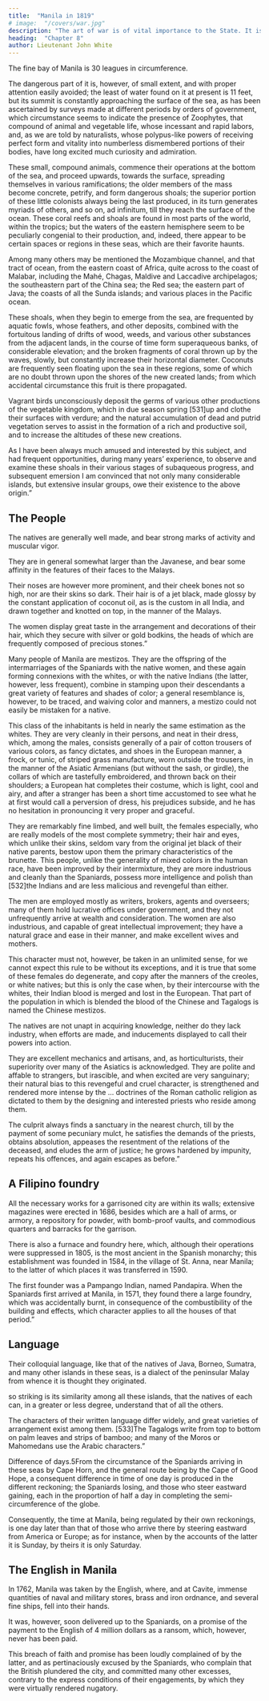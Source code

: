 ```yaml
---
title:  "Manila in 1819"
# image:  "/covers/war.jpg"
description: "The art of war is of vital importance to the State. It is a matter of life and death"
heading:  "Chapter 8"
author: Lieutenant John White
---
```



<!-- Coral.“ * * *  -->

The fine bay of Manila is 30 leagues in circumference.

<!--  is situated near the middle of the west side of the island, and has good and clear anchorage in all parts of it, excepting on a coral ledge, called the Shoal of St. Nicholas, which is the only visible danger in the bay.  -->

The dangerous part of it is, however, of small extent, and with proper attention easily avoided; the least of water found on it at present is 11 feet, but its summit is constantly approaching the surface of the sea, as has been ascertained by surveys made at different periods by orders of government, which circumstance seems to indicate the presence of Zoophytes, that compound of animal and vegetable life, whose incessant and rapid labors, and, as we are told by naturalists, whose polypus-like powers of receiving perfect form and vitality into numberless dismembered portions of their bodies, have long excited much curiosity and admiration.

These small, compound animals, commence their operations at the bottom of the sea, and proceed upwards, towards the surface, spreading themselves in various ramifications; the older members of the mass become concrete, petrify, and form dangerous shoals; the superior portion of these little colonists always being the last produced, in its turn generates myriads of others, and so on, ad infinitum, till they reach the surface of the ocean. These coral reefs and shoals are found in most parts of the world, within the tropics; but the waters of the eastern hemisphere seem to be peculiarly congenial to their production, and, indeed, there appear to be certain spaces or regions in these seas, which are their favorite haunts. 

Among many others may be mentioned the Mozambique channel, and that tract of ocean, from the eastern coast of Africa, quite across to the coast of Malabar, including the Mahé, Chagas, Maldive and Laccadive archipelagos; the southeastern part of the China sea; the Red sea; the eastern part of Java; the coasts of all the Sunda islands; and various places in the Pacific ocean. 

These shoals, when they begin to emerge from the sea, are frequented by aquatic fowls, whose feathers, and other deposits, combined with the fortuitous landing of drifts of wood, weeds, and various other substances from the adjacent lands, in the course of time form superaqueous banks, of considerable elevation; and the broken fragments of coral thrown up by the waves, slowly, but constantly increase their horizontal diameter. Coconuts are frequently seen floating upon the sea in these regions, some of which are no doubt thrown upon the shores of the new created lands; from which accidental circumstance this fruit is there propagated. 

Vagrant birds unconsciously deposit the germs of various other productions of the vegetable kingdom, which in due season spring [531]up and clothe their surfaces with verdure; and the natural accumulation of dead and putrid vegetation serves to assist in the formation of a rich and productive soil, and to increase the altitudes of these new creations. 

As I have been always much amused and interested by this subject, and had frequent opportunities, during many years’ experience, to observe and examine these shoals in their various stages of subaqueous progress, and subsequent emersion I am convinced that not only many considerable islands, but extensive insular groups, owe their existence to the above origin.”


## The People

The natives are generally well made, and bear strong marks of activity and muscular vigor. 

They are in general somewhat larger than the Javanese, and bear some affinity in the features of their faces to the Malays.

Their noses are however more prominent, and their cheek bones not so high, nor are their skins so dark. Their hair is of a jet black, made glossy by the constant application of coconut oil, as is the custom in all India, and drawn together and knotted on top, in the manner of the Malays. 

The women display great taste in the arrangement and decorations of their hair, which they secure with silver or gold bodkins, the heads of which are frequently composed of precious stones.”

Many people of Manila are mestizos. They are the offspring of the intermarriages of the Spaniards with the native women, and these again forming connexions with the whites, or with the native Indians (the latter, however, less frequent), combine in stamping upon their descendants a great variety of features and shades of color; a general resemblance is, however, to be traced, and waiving color and manners, a mestizo could not easily be mistaken for a native. 

This class of the inhabitants is held in nearly the same estimation as the whites. They are very cleanly in their persons, and neat in their dress, which, among the males, consists generally of a pair of cotton trousers of various colors, as fancy dictates, and shoes in the European manner, a frock, or tunic, of striped grass manufacture, worn outside the trousers, in the manner of the Asiatic Armenians (but without the sash, or girdle), the collars of which are tastefully embroidered, and thrown back on their shoulders; a European hat completes their costume, which is light, cool and airy, and after a stranger has been a short time accustomed to see what he at first would call a perversion of dress, his prejudices subside, and he has no hesitation in pronouncing it very proper and graceful. 

They are remarkably fine limbed, and well built, the females especially, who are really models of the most complete symmetry; their hair and eyes, which unlike their skins, seldom vary from the original jet black of their native parents, bestow upon them the primary characteristics of the brunette. This people, unlike the generality of mixed colors in the human race, have been improved by their intermixture, they are more industrious and cleanly than the Spaniards, possess more intelligence and polish than [532]the Indians and are less malicious and revengeful than either. 

The men are employed mostly as writers, brokers, agents and overseers; many of them hold lucrative offices under government, and they not unfrequently arrive at wealth and consideration. The women are also industrious, and capable of great intellectual improvement; they have a natural grace and ease in their manner, and make excellent wives and mothers. 

This character must not, however, be taken in an unlimited sense, for we cannot expect this rule to be without its exceptions, and it is true that some of these females do degenerate, and copy after the manners of the creoles, or white natives; but this is only the case when, by their intercourse with the whites, their Indian blood is merged and lost in the European. That part of the population in which is blended the blood of the Chinese and Tagalogs is named the Chinese mestizos.

The natives are not unapt in acquiring knowledge, neither do they lack industry, when efforts are made, and inducements displayed to call their powers into action. 

They are excellent mechanics and artisans, and, as horticulturists, their superiority over many of the Asiatics is acknowledged. They are polite and affable to strangers, but irascible, and when excited are very sanguinary; their natural bias to this revengeful and cruel character, is strengthened and rendered more intense by the ... doctrines of the Roman catholic religion as dictated to them by the designing and interested priests who reside among them. 

The culprit always finds a sanctuary in the nearest church, till by the payment of some pecuniary mulct, he satisfies the demands of the priests, obtains absolution, appeases the resentment of the relations of the deceased, and eludes the arm of justice; he grows hardened by impunity, repeats his offences, and again escapes as before.”


## A Filipino foundry

All the necessary works for a garrisoned city are within its walls; extensive magazines were erected in 1686, besides which are a hall of arms, or armory, a repository for powder, with bomb-proof vaults, and commodious quarters and barracks for the garrison. 

There is also a furnace and foundry here, which, although their operations were suppressed in 1805, is the most ancient in the Spanish monarchy; this establishment was founded in 1584, in the village of St. Anna, near Manila; to the latter of which places it was transferred in 1590. 

The first founder was a Pampango Indian, named Pandapira. When the Spaniards first arrived at Manila, in 1571, they found there a large foundry, which was accidentally burnt, in consequence of the combustibility of the building and effects, which character applies to all the houses of that period.”


## Language

Their colloquial language, like that of the natives of Java, Borneo, Sumatra, and many other islands in these seas, is a dialect of the peninsular Malay from whence it is thought they originated. 

so striking is its similarity among all these islands, that the natives of each can, in a greater or less degree, understand that of all the others. 

The characters of their written language differ widely, and great varieties of arrangement exist among them. [533]The Tagalogs write from top to bottom on palm leaves and strips of bamboo; and many of the Moros or Mahomedans use the Arabic characters.”

Difference of days.5From the circumstance of the Spaniards arriving in these seas by Cape Horn, and the general route being by the Cape of Good Hope, a consequent difference in time of one day is produced in the different reckoning; the Spaniards losing, and those who steer eastward gaining, each in the proportion of half a day in completing the semi-circumference of the globe. 

Consequently, the time at Manila, being regulated by their own reckonings, is one day later than that of those who arrive there by steering eastward from America or Europe; as for instance, when by the accounts of the latter it is Sunday, by theirs it is only Saturday.


## The English in Manila

In 1762, Manila was taken by the English, where, and at Cavite, immense quantities of naval and military stores, brass and iron ordnance, and several fine ships, fell into their hands. 

It was, however, soon delivered up to the Spaniards, on a promise of the payment to the English of 4 million dollars as a ransom, which, however, never has been paid. 

This breach of faith and promise has been loudly complained of by the latter, and as pertinaciously excused by the Spaniards, who complain that the British plundered the city, and committed many other excesses, contrary to the express conditions of their engagements, by which they were virtually rendered nugatory.

